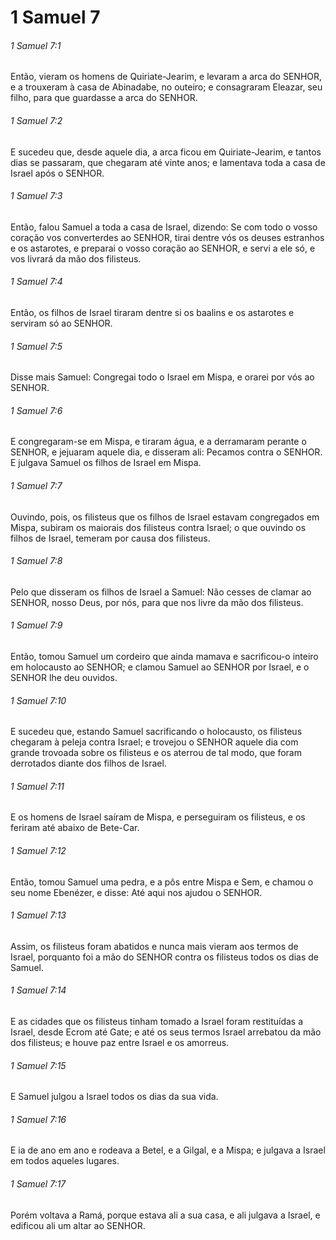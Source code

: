 # 1 Samuel 7

###### 1 Samuel 7:1

Então, vieram os homens de Quiriate-Jearim, e levaram a arca do SENHOR, e a trouxeram à casa de Abinadabe, no outeiro; e consagraram Eleazar, seu filho, para que guardasse a arca do SENHOR.

###### 1 Samuel 7:2

E sucedeu que, desde aquele dia, a arca ficou em Quiriate-Jearim, e tantos dias se passaram, que chegaram até vinte anos; e lamentava toda a casa de Israel após o SENHOR.

###### 1 Samuel 7:3

Então, falou Samuel a toda a casa de Israel, dizendo: Se com todo o vosso coração vos converterdes ao SENHOR, tirai dentre vós os deuses estranhos e os astarotes, e preparai o vosso coração ao SENHOR, e servi a ele só, e vos livrará da mão dos filisteus.

###### 1 Samuel 7:4

Então, os filhos de Israel tiraram dentre si os baalins e os astarotes e serviram só ao SENHOR.

###### 1 Samuel 7:5

Disse mais Samuel: Congregai todo o Israel em Mispa, e orarei por vós ao SENHOR.

###### 1 Samuel 7:6

E congregaram-se em Mispa, e tiraram água, e a derramaram perante o SENHOR, e jejuaram aquele dia, e disseram ali: Pecamos contra o SENHOR. E julgava Samuel os filhos de Israel em Mispa.

###### 1 Samuel 7:7

Ouvindo, pois, os filisteus que os filhos de Israel estavam congregados em Mispa, subiram os maiorais dos filisteus contra Israel; o que ouvindo os filhos de Israel, temeram por causa dos filisteus.

###### 1 Samuel 7:8

Pelo que disseram os filhos de Israel a Samuel: Não cesses de clamar ao SENHOR, nosso Deus, por nós, para que nos livre da mão dos filisteus.

###### 1 Samuel 7:9

Então, tomou Samuel um cordeiro que ainda mamava e sacrificou-o inteiro em holocausto ao SENHOR; e clamou Samuel ao SENHOR por Israel, e o SENHOR lhe deu ouvidos.

###### 1 Samuel 7:10

E sucedeu que, estando Samuel sacrificando o holocausto, os filisteus chegaram à peleja contra Israel; e trovejou o SENHOR aquele dia com grande trovoada sobre os filisteus e os aterrou de tal modo, que foram derrotados diante dos filhos de Israel.

###### 1 Samuel 7:11

E os homens de Israel saíram de Mispa, e perseguiram os filisteus, e os feriram até abaixo de Bete-Car.

###### 1 Samuel 7:12

Então, tomou Samuel uma pedra, e a pôs entre Mispa e Sem, e chamou o seu nome Ebenézer, e disse: Até aqui nos ajudou o SENHOR.

###### 1 Samuel 7:13

Assim, os filisteus foram abatidos e nunca mais vieram aos termos de Israel, porquanto foi a mão do SENHOR contra os filisteus todos os dias de Samuel.

###### 1 Samuel 7:14

E as cidades que os filisteus tinham tomado a Israel foram restituídas a Israel, desde Ecrom até Gate; e até os seus termos Israel arrebatou da mão dos filisteus; e houve paz entre Israel e os amorreus.

###### 1 Samuel 7:15

E Samuel julgou a Israel todos os dias da sua vida.

###### 1 Samuel 7:16

E ia de ano em ano e rodeava a Betel, e a Gilgal, e a Mispa; e julgava a Israel em todos aqueles lugares.

###### 1 Samuel 7:17

Porém voltava a Ramá, porque estava ali a sua casa, e ali julgava a Israel, e edificou ali um altar ao SENHOR.

